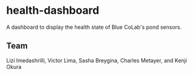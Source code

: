 # health-dashboard
A dashboard to display the health state of Blue CoLab's pond sensors.

## Team
Lizi Imedashrilli, Victor Lima, Sasha Breygina, Charles Metayer, and Kenji Okura